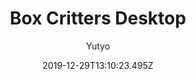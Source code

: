 ---
title: Box Critters Desktop
author:
  - Yutyo
description: Box Critters desktop app based on Electron.
date: 2019-12-29T13:10:23.495Z
image: /uploads/projects/bc-desktop.png
buttons:
  - name: Source
    href: 'https://github.com/boxcritters/Box-Critters-Desktop'
---